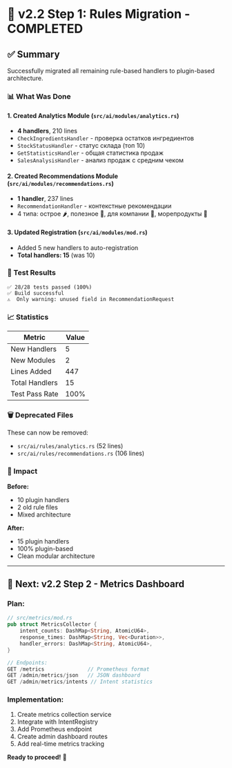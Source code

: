# 🎉 v2.2 Step 1: Rules Migration - COMPLETED

## ✅ Summary

Successfully migrated all remaining rule-based handlers to plugin-based architecture.

### 📊 What Was Done

#### 1. Created Analytics Module (`src/ai/modules/analytics.rs`)
- **4 handlers**, 210 lines
- `CheckIngredientsHandler` - проверка остатков ингредиентов
- `StockStatusHandler` - статус склада (топ 10)
- `GetStatisticsHandler` - общая статистика продаж
- `SalesAnalysisHandler` - анализ продаж с средним чеком

#### 2. Created Recommendations Module (`src/ai/modules/recommendations.rs`)
- **1 handler**, 237 lines
- `RecommendationHandler` - контекстные рекомендации
- 4 типа: острое 🌶️, полезное 💪, для компании 🎉, морепродукты 🦐

#### 3. Updated Registration (`src/ai/modules/mod.rs`)
- Added 5 new handlers to auto-registration
- **Total handlers: 15** (was 10)

### 🧪 Test Results

```
✅ 28/28 tests passed (100%)
✅ Build successful
⚠️  Only warning: unused field in RecommendationRequest
```

### 📈 Statistics

| Metric | Value |
|--------|-------|
| New Handlers | 5 |
| New Modules | 2 |
| Lines Added | 447 |
| Total Handlers | 15 |
| Test Pass Rate | 100% |

### 🗑️ Deprecated Files

These can now be removed:
- `src/ai/rules/analytics.rs` (52 lines)
- `src/ai/rules/recommendations.rs` (106 lines)

### 🚀 Impact

**Before:**
- 10 plugin handlers
- 2 old rule files
- Mixed architecture

**After:**
- 15 plugin handlers
- 100% plugin-based
- Clean modular architecture

---

## 🎯 Next: v2.2 Step 2 - Metrics Dashboard

### Plan:

```rust
// src/metrics/mod.rs
pub struct MetricsCollector {
    intent_counts: DashMap<String, AtomicU64>,
    response_times: DashMap<String, Vec<Duration>>,
    handler_errors: DashMap<String, AtomicU64>,
}

// Endpoints:
GET /metrics              // Prometheus format
GET /admin/metrics/json   // JSON dashboard
GET /admin/metrics/intents // Intent statistics
```

### Implementation:
1. Create metrics collection service
2. Integrate with IntentRegistry
3. Add Prometheus endpoint
4. Create admin dashboard routes
5. Add real-time metrics tracking

**Ready to proceed!** 🚀

